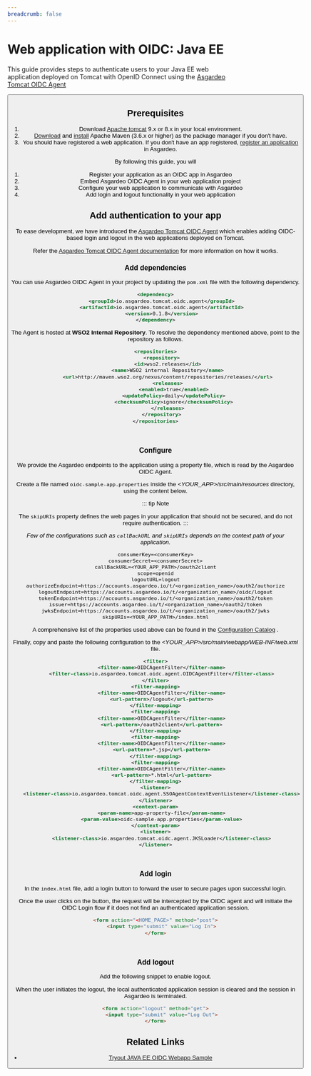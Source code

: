 ```yaml
---
breadcrumb: false
---
```


# Web application with OIDC: Java EE

This guide provides steps to authenticate users to your Java EE web application deployed on Tomcat with OpenID Connect 
using the [Asgardeo Tomcat OIDC Agent](https://github.com/asgardeo/asgardeo-tomcat-oidc-agent)

<Button 
    buttonType='grey-outlined-icon'
    buttonText='Try out the sample app'
    startIconPath='images/technologies/java-logo.svg'
    buttonPath='/quickstarts/qsg-oidc-webapp-java-ee'
/>

## Prerequisites
1. Download [Apache tomcat](https://tomcat.apache.org/tomcat-9.0-doc/) 9.x or 8.x in your local environment.
2. [Download](https://maven.apache.org/download.cgi) and [install](https://maven.apache.org/install.html) Apache Maven (3.6.x or higher) as the package manager if you don't have.
3. You should have registered a web application. If you don't have an app registered, <a href ="/guides/applications/web-app/register-app">register an application</a> in Asgardeo.

By following this guide, you will
1. Register your application as an OIDC app in Asgardeo
2. Embed Asgardeo OIDC Agent in your web application project
3. Configure your web application to communicate with Asgardeo
4. Add login and logout functionality in your web application

## Add authentication to your app

To ease development, we have introduced the [Asgardeo Tomcat OIDC Agent](https://github.com/asgardeo/asgardeo-tomcat-oidc-agent)
which enables adding OIDC-based login and logout in the web applications deployed on Tomcat.

Refer the [Asgardeo Tomcat OIDC Agent documentation](https://github.com/asgardeo/asgardeo-tomcat-oidc-agent#how-it-works) for more information on how it works.

### Add dependencies

You can use Asgardeo OIDC Agent in your project by updating the `pom.xml` file with the following dependency.

```xml
<dependency>
    <groupId>io.asgardeo.tomcat.oidc.agent</groupId>
    <artifactId>io.asgardeo.tomcat.oidc.agent</artifactId>
    <version>0.1.8</version>
</dependency>
```

The Agent is hosted at **WSO2 Internal Repository**. To resolve the dependency mentioned above, point to the repository
as follows.

```xml
<repositories>
    <repository>
        <id>wso2.releases</id>
        <name>WSO2 internal Repository</name>
        <url>http://maven.wso2.org/nexus/content/repositories/releases/</url>
        <releases>
            <enabled>true</enabled>
            <updatePolicy>daily</updatePolicy>
            <checksumPolicy>ignore</checksumPolicy>
        </releases>
    </repository>
</repositories>
```

<br>

### Configure

We provide the Asgardeo endpoints to the application using a property file, which is read by the Asgardeo OIDC Agent.

Create a file named `oidc-sample-app.properties` inside the _<YOUR_APP>/src/main/resources_ directory, using the content
below.

::: tip Note

The `skipURIs` property defines the web pages in your application that should not be secured, and do not require
authentication.
:::

_Few of the configurations such as `callBackURL` and `skipURIs` depends on the context path of your application._

```
consumerKey=<consumerKey>
consumerSecret=<consumerSecret>
callBackURL=<YOUR_APP_PATH>/oauth2client
scope=openid
logoutURL=logout
authorizeEndpoint=https://accounts.asgardeo.io/t/<organization_name>/oauth2/authorize
logoutEndpoint=https://accounts.asgardeo.io/t/<organization_name>/oidc/logout
tokenEndpoint=https://accounts.asgardeo.io/t/<organization_name>/oauth2/token
issuer=https://accounts.asgardeo.io/t/<organization_name>/oauth2/token
jwksEndpoint=https://accounts.asgardeo.io/t/<organization_name>/oauth2/jwks
skipURIs=<YOUR_APP_PATH>/index.html
```

A comprehensive list of the properties used above can be found in
the [Configuration Catalog](https://github.com/asgardeo/asgardeo-tomcat-oidc-agent/blob/master/io.asgardeo.tomcat.oidc.sample/src/main/resources/configuration-catalog.md)
.

Finally, copy and paste the following configuration to the _<YOUR_APP>/src/main/webapp/WEB-INF/web.xml_ file.

```xml
<filter>
    <filter-name>OIDCAgentFilter</filter-name>
    <filter-class>io.asgardeo.tomcat.oidc.agent.OIDCAgentFilter</filter-class>
</filter>
<filter-mapping>
    <filter-name>OIDCAgentFilter</filter-name>
    <url-pattern>/logout</url-pattern>
</filter-mapping>
<filter-mapping>
    <filter-name>OIDCAgentFilter</filter-name>
    <url-pattern>/oauth2client</url-pattern>
</filter-mapping>
<filter-mapping>
    <filter-name>OIDCAgentFilter</filter-name>
    <url-pattern>*.jsp</url-pattern>
</filter-mapping>
<filter-mapping>
    <filter-name>OIDCAgentFilter</filter-name>
    <url-pattern>*.html</url-pattern>
</filter-mapping>
<listener>
    <listener-class>io.asgardeo.tomcat.oidc.agent.SSOAgentContextEventListener</listener-class>
</listener>
<context-param>
    <param-name>app-property-file</param-name>
    <param-value>oidc-sample-app.properties</param-value>
</context-param>
<listener>
    <listener-class>io.asgardeo.tomcat.oidc.agent.JKSLoader</listener-class>
</listener>
```

<br>

### Add login

In the `index.html` file, add a login button to forward the user to secure pages upon successful login.

Once the user clicks on the button, the request will be intercepted by the OIDC agent and will initiate the OIDC Login
flow if it does not find an authenticated application session.

```html
<form action="<HOME_PAGE>" method="post">
    <input type="submit" value="Log In">
</form>
```

<br>

### Add logout

Add the following snippet to enable logout.

When the user initiates the logout, the local authenticated application session is cleared and the session in Asgardeo
is terminated.

```html
<form action="logout" method="get">
    <input type="submit" value="Log Out">
</form>
```

## Related Links

* [Tryout JAVA EE OIDC Webapp Sample](/quickstarts/qsg-oidc-webapp-java-ee.md)